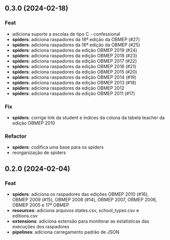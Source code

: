 ## 0.3.0 (2024-02-18)

### Feat

- adiciona suporte a escolas de tipo C - confessional
- **spiders**: adiciona raspadores da 18ª edição da OBMEP (#27)
- **spiders**: adiciona raspadores da 16ª edição da OBMEP (#25)
- **spiders**: adiciona raspadores da edição OBMEP 2019 (#24)
- **spiders**: adiciona raspadores da edição OBMEP 2018 (#23)
- **spiders**: adiciona raspadores da edição OBMEP 2017 (#22)
- **spiders**: adiciona raspadores da edição OBMEP 2016 (#21)
- **spiders**: adiciona raspadores da edição OBMEP 2015 (#20)
- **spiders**: adiciona raspadores da edição OBMEP 2014 (#19)
- **spiders**: adiciona raspadores da edição OBMEP 2013 (#18)
- **spiders**: adiciona raspadores da edição OBMEP 2012
- **spiders**: adiciona raspadores da edição OBMEP 2011 (#17)

### Fix

- **spiders**: corrige link da student e indices da coluna da tabela teacher da edição OBMEP 2010

### Refactor

- **spiders**: codifica uma base para os spiders
- reorganização de spiders

## 0.2.0 (2024-02-04)

### Feat

- **spiders**: adiciona os raspadores das edições OBMEP 2010 (#16), OBMEP 2009 (#15), OBMEP 2008 (#14), OBMEP 2007, OBMEP 2006, OBMEP 2005 e 17ª OBMEP
- **resources**: adiciona arquivos states.csv, school_types.csv e editions.csv
- **extensions**: adiciona extensão para monitorar as estatísticas das execuções dos raspadores
- **pipelines**: adiciona carregamento padrão de JSON
